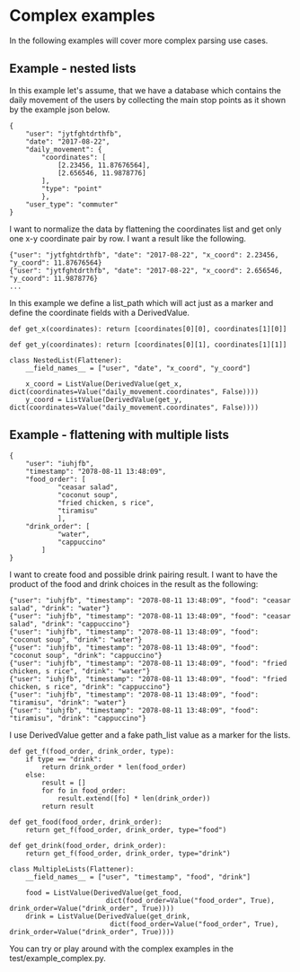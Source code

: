 # Complex examples

In the following examples will cover more complex parsing use cases.

## Example - nested lists

In this example let's assume, that we have a database which contains the daily movement of the users by collecting the main stop points
as it shown by the example json below.

```
{
    "user": "jytfghtdrthfb",
    "date": "2017-08-22",
    "daily_movement": {
        "coordinates": [
            [2.23456, 11.87676564],
            [2.656546, 11.9878776]
        ],
        "type": "point"
        },
    "user_type": "commuter"
}
```

I want to normalize the data by flattening the coordinates list and get only one x-y coordinate pair by row.
I want a result like the following.

```
{"user": "jytfghtdrthfb", "date": "2017-08-22", "x_coord": 2.23456, "y_coord": 11.87676564}
{"user": "jytfghtdrthfb", "date": "2017-08-22", "x_coord": 2.656546, "y_coord": 11.9878776}
...
```

In this example we define a list_path which will act just as a marker and define the coordinate fields with a DerivedValue.

```
def get_x(coordinates): return [coordinates[0][0], coordinates[1][0]]

def get_y(coordinates): return [coordinates[0][1], coordinates[1][1]]

class NestedList(Flattener):
    __field_names__ = ["user", "date", "x_coord", "y_coord"]

    x_coord = ListValue(DerivedValue(get_x, dict(coordinates=Value("daily_movement.coordinates", False))))
    y_coord = ListValue(DerivedValue(get_y, dict(coordinates=Value("daily_movement.coordinates", False))))

```


## Example - flattening with multiple lists

```
{
    "user": "iuhjfb",
    "timestamp": "2078-08-11 13:48:09",
    "food_order": [
            "ceasar salad",
            "coconut soup",
            "fried chicken, s rice",
            "tiramisu"
            ],
    "drink_order": [
            "water",
            "cappuccino"
        ]
}
```

I want to create food and possible drink pairing result. I want to have the product of the food and drink choices in the result as the following:

```
{"user": "iuhjfb", "timestamp": "2078-08-11 13:48:09", "food": "ceasar salad", "drink": "water"}
{"user": "iuhjfb", "timestamp": "2078-08-11 13:48:09", "food": "ceasar salad", "drink": "cappuccino"}
{"user": "iuhjfb", "timestamp": "2078-08-11 13:48:09", "food": "coconut soup", "drink": "water"}
{"user": "iuhjfb", "timestamp": "2078-08-11 13:48:09", "food": "coconut soup", "drink": "cappuccino"}
{"user": "iuhjfb", "timestamp": "2078-08-11 13:48:09", "food": "fried chicken, s rice", "drink": "water"}
{"user": "iuhjfb", "timestamp": "2078-08-11 13:48:09", "food": "fried chicken, s rice", "drink": "cappuccino"}
{"user": "iuhjfb", "timestamp": "2078-08-11 13:48:09", "food": "tiramisu", "drink": "water"}
{"user": "iuhjfb", "timestamp": "2078-08-11 13:48:09", "food": "tiramisu", "drink": "cappuccino"}
```

I use DerivedValue getter and a fake path_list value as a marker for the lists.

```
def get_f(food_order, drink_order, type):
    if type == "drink":
        return drink_order * len(food_order)
    else:
        result = []
        for fo in food_order:
            result.extend([fo] * len(drink_order))
        return result

def get_food(food_order, drink_order):
    return get_f(food_order, drink_order, type="food")

def get_drink(food_order, drink_order):
    return get_f(food_order, drink_order, type="drink")

class MultipleLists(Flattener):
    __field_names__ = ["user", "timestamp", "food", "drink"]

    food = ListValue(DerivedValue(get_food,
                        dict(food_order=Value("food_order", True), drink_order=Value("drink_order", True))))
    drink = ListValue(DerivedValue(get_drink,
                         dict(food_order=Value("food_order", True), drink_order=Value("drink_order", True))))

```

You can try or play around with the complex examples in the test/example_complex.py.

